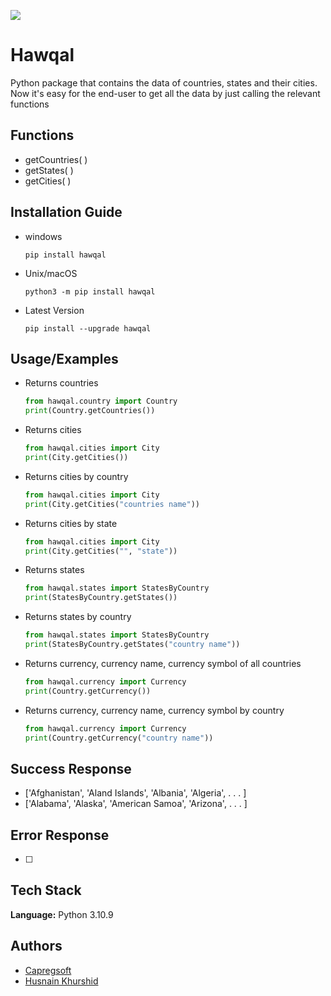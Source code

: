 ![](http://ForTheBadge.com/images/badges/made-with-python.svg)

# Hawqal

Python package that contains the data of countries, states
and their cities. Now it's easy for the end-user to get all
the data by just calling the relevant functions

## Functions

- getCountries( )
- getStates( )
- getCities( )

## Installation Guide

- windows

  ```
  pip install hawqal

  ```

- Unix/macOS

  ```
  python3 -m pip install hawqal
  ```

- Latest Version

  ```
  pip install --upgrade hawqal

  ```

## Usage/Examples

- Returns countries
  ```python
  from hawqal.country import Country
  print(Country.getCountries())
  ```
- Returns cities
  ```python
  from hawqal.cities import City
  print(City.getCities())
  ```
- Returns cities by country
  ```python
  from hawqal.cities import City
  print(City.getCities("countries name"))
  ```
- Returns cities by state
  ```python
  from hawqal.cities import City
  print(City.getCities("", "state"))
  ```
- Returns states
  ```python
  from hawqal.states import StatesByCountry
  print(StatesByCountry.getStates())
  ```
- Returns states by country
  ```python
  from hawqal.states import StatesByCountry
  print(StatesByCountry.getStates("country name"))
  ```
- Returns currency, currency name, currency symbol of all countries
  ```python
  from hawqal.currency import Currency
  print(Country.getCurrency())
  ```
- Returns currency, currency name, currency symbol by country
  ```python
  from hawqal.currency import Currency
  print(Country.getCurrency("country name"))
  ```

## Success Response

- ['Afghanistan', 'Aland Islands', 'Albania', 'Algeria', . . . ]
- ['Alabama', 'Alaska', 'American Samoa', 'Arizona', . . . ]

## Error Response

- [ ]

## Tech Stack

**Language:** Python 3.10.9

## Authors

- [Capregsoft](https://www.github.com/capregsoft)
- [Husnain Khurshid](https://www.github.com/husnain9)
